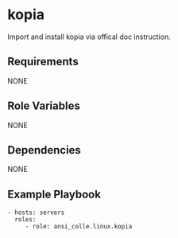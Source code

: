 kopia
=========

Import and install kopia via offical doc instruction.

Requirements
------------

NONE

Role Variables
--------------

NONE

Dependencies
------------

NONE

Example Playbook
----------------

```
- hosts: servers
  roles:
     - role: ansi_colle.linux.kopia
```
